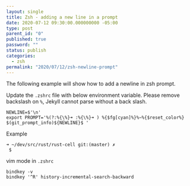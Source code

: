 ```yaml
---
layout: single
title: Zsh - adding a new line in a prompt
date: 2020-07-12 09:30:00.000000000 -05:00
type: post
parent_id: "0"
published: true
password: ""
status: publish
categories:
  - zsh
permalink: "2020/07/12/zsh-newline-prompt"
---
```


The following example will show how to add a newline in zsh prompt.

Update the `.zshrc` file with below environment variable. Please remove backslash on `%`, Jekyll cannot parse without a back slash.

```
NEWLINE=$'\n'
export PROMPT='%(?:%{\%}➜ :%{\%}➜ ) %{$fg[cyan]%}%~%{$reset_color%} $(git_prompt_info)${NEWLINE}$ '
```

Example

```
➜ ~/dev/src/rust/rust-cell git:(master) ✗
 $
```

vim mode in `.zshrc`

```
bindkey -v
bindkey '^R' history-incremental-search-backward
```
